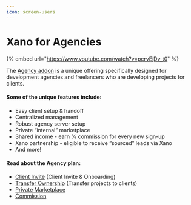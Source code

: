 ```yaml
---
icon: screen-users
---
```


# Xano for Agencies

{% embed url="https://www.youtube.com/watch?v=pcrvEjDv_t0" %}

The [Agency addon](https://xano.com/agency) is a unique offering specifically designed for development agencies and freelancers who are developing projects for clients.&#x20;

#### Some of the unique features include:&#x20;

* Easy client setup & handoff
* Centralized management&#x20;
* Robust agency server setup
* Private “internal” marketplace
* Shared income - earn % commission for every new sign-up
* Xano partnership - eligible to receive “sourced” leads via Xano
* And more!

#### Read about the Agency plan:

* [Client Invite](agency-features/client-invite.md) (Client Invite & Onboarding)
* [Transfer Ownership](agency-features/transfer-ownership.md) (Transfer projects to clients)
* [Private Marketplace](agency-features/private-marketplace.md)
* [Commission](agency-features/commission.md)

#### &#x20;
